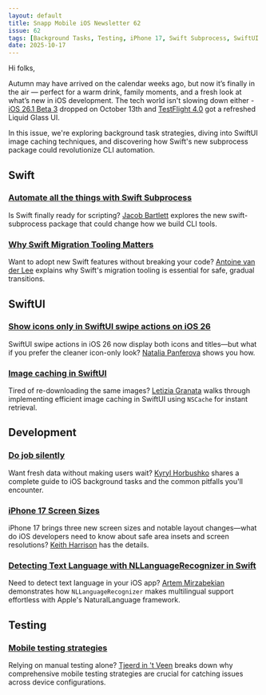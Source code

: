```yaml
---
layout: default
title: Snapp Mobile iOS Newsletter 62
issue: 62
tags: [Background Tasks, Testing, iPhone 17, Swift Subprocess, SwiftUI Swipe Actions, NLLanguageRecognizer, Image Caching, Migration Tooling]
date: 2025-10-17
---
```


Hi folks,

Autumn may have arrived on the calendar weeks ago, but now it’s finally in the air — perfect for a warm drink, family moments, and a fresh look at what’s new in iOS development. The tech world isn't slowing down either - [iOS 26.1 Beta 3](https://developer.apple.com/news/releases/?id=ios-26.1-beta-3) dropped on October 13th and [TestFlight 4.0](https://developer.apple.com/help/app-store-connect/release-notes/) got a refreshed Liquid Glass UI.

In this issue, we're exploring background task strategies, diving into SwiftUI image caching techniques, and discovering how Swift's new subprocess package could revolutionize CLI automation.

## Swift

### [Automate all the things with Swift Subprocess](https://blog.jacobstechtavern.com/p/swift-subprocess)

Is Swift finally ready for scripting? [Jacob Bartlett](https://bsky.app/profile/jacobstechtavern.com) explores the new swift-subprocess package that could change how we build CLI tools.

### [Why Swift Migration Tooling Matters](https://www.avanderlee.com/concurrency/swift-migration-tooling-upcoming-swift-features/)

Want to adopt new Swift features without breaking your code? [Antoine van der Lee](https://bsky.app/profile/avanderlee.com) explains why Swift's migration tooling is essential for safe, gradual transitions.

## SwiftUI

### [Show icons only in SwiftUI swipe actions on iOS 26](https://nilcoalescing.com/blog/ShowIconsOnlyInSwiftUISwipeActionsOnIOS26)

SwiftUI swipe actions in iOS 26 now display both icons and titles—but what if you prefer the cleaner icon-only look? [Natalia Panferova](https://bsky.app/profile/natpanferova.bsky.social) shows you how.

### [Image caching in SwiftUI](https://www.createwithswift.com/image-caching-in-swiftui/)

Tired of re-downloading the same images? [Letizia Granata](https://www.linkedin.com/in/letizia-granata/) walks through implementing efficient image caching in SwiftUI using `NSCache` for instant retrieval.

## Development

### [Do job silently](https://khorbushko.github.io/article/2025/10/09/do-job-silently.html)

Want fresh data without making users wait? [Kyryl Horbushko](https://www.linkedin.com/in/kyryl-horbushko-67936bb5/) shares a complete guide to iOS background tasks and the common pitfalls you'll encounter.

### [iPhone 17 Screen Sizes](https://useyourloaf.com/blog/iphone-17-screen-sizes/)

iPhone 17 brings three new screen sizes and notable layout changes—what do iOS developers need to know about safe area insets and screen resolutions? [Keith Harrison](https://bsky.app/profile/useyourloaf.com) has the details.

### [Detecting Text Language with NLLanguageRecognizer in Swift](https://livsycode.com/swift/detecting-text-language-with-nllanguagerecognizer-in-swift/)

Need to detect text language in your iOS app? [Artem Mirzabekian](https://www.linkedin.com/in/artem-mirzabekian/) demonstrates how `NLLanguageRecognizer` makes multilingual support effortless with Apple's NaturalLanguage framework.

## Testing

### [Mobile testing strategies](https://www.mobilesystemdesign.com/blog/mobile-testing-strategies/)

Relying on manual testing alone? [Tjeerd in 't Veen](https://www.linkedin.com/in/tjeerdintveen/) breaks down why comprehensive mobile testing strategies are crucial for catching issues across device configurations.
